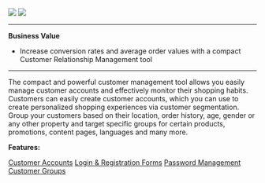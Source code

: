 <div class='feature-text'>
    <div class='feature-images'>
    <img class="light-mode" src="https://spryker.s3.eu-central-1.amazonaws.com/docs/Document+360/Capabilities+icons/light/CRM.svg"/>
    <img class="dark-mode" src="https://spryker.s3.eu-central-1.amazonaws.com/docs/Document+360/Capabilities+icons/dark/CRM.svg"/>
    </div>
    <div class="feature-text-wrap">

***
**Business Value**
* Increase conversion rates and average order values with a compact Customer Relationship Management tool
***
        
The compact and powerful customer management tool allows you easily manage customer accounts and effectively monitor their shopping habits. Customers can easily create customer accounts, which you can use to create personalized shopping experiences via customer segmentation. Group your customers based on their location, order history, age, gender or any other property and target specific groups for certain products, promotions, content pages, languages and many more.
    </div>
    </div>

**Features:**

<div>
<a class="feature-link" href="https://documentation.spryker.com/v5/docs/en/customer-accounts">Customer Accounts</a>    
<a class="feature-link" href="https://documentation.spryker.com/v5/docs/en/login-registration">Login & Registration Forms</a>
<a class="feature-link" href="https://documentation.spryker.com/v5/docs/en/password-management">Password Management</a>
<a class="feature-link" href="https://documentation.spryker.com/v5/docs/en/customer-groups">Customer Groups</a>
</div>